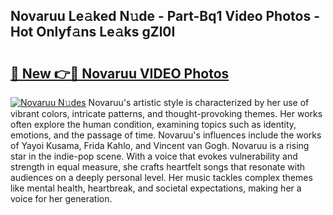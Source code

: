 ## Novaruu Le𝚊ked N𝚞de - Part-Bq1 Video Photos - Hot Onlyf𝚊ns Le𝚊ks gZl0I

# <h2><a href="http://ab10984.deff.icu/?id=Novaruu">🔗 New 👉🔴 Novaruu VIDEO Photos</a></h2>

[![Novaruu N𝚞des](https://i.imgur.com/rIISA9y.gif)](http://ab10984.deff.icu/?id=Novaruu)
Novaruu's artistic style is characterized by her use of vibrant colors, intricate patterns, and thought-provoking themes. Her works often explore the human condition, examining topics such as identity, emotions, and the passage of time. Novaruu's influences include the works of Yayoi Kusama, Frida Kahlo, and Vincent van Gogh. Novaruu is a rising star in the indie-pop scene. With a voice that evokes vulnerability and strength in equal measure, she crafts heartfelt songs that resonate with audiences on a deeply personal level. Her music tackles complex themes like mental health, heartbreak, and societal expectations, making her a voice for her generation.
